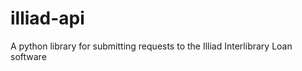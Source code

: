 illiad-api
==========

A python library for submitting requests to the Illiad Interlibrary Loan software